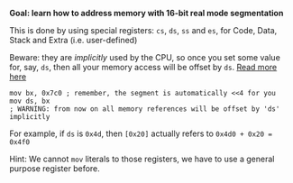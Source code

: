 **Goal: learn how to address memory with 16-bit real mode segmentation**

This is done by using special registers: `cs`, `ds`, `ss` and `es`, for Code, Data, Stack and Extra (i.e. user-defined)

Beware: they are _implicitly_ used by the CPU, so once you set some value for, say, `ds`, then all your memory access will be offset by `ds`. [Read more here](http://wiki.osdev.org/Segmentation)
```
mov bx, 0x7c0 ; remember, the segment is automatically <<4 for you
mov ds, bx
; WARNING: from now on all memory references will be offset by 'ds' implicitly
```
For example, if `ds` is `0x4d`, then `[0x20]` actually refers to `0x4d0 + 0x20 = 0x4f0`

Hint: We cannot `mov` literals to those registers, we have to use a general purpose register before.
